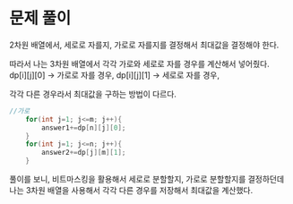 # 문제 풀이

2차원 배열에서, 세로로 자를지, 가로로 자를지를 결정해서 최대값을 결정해야 한다.

따라서 나는 3차원 배열에서 각각 가로와 세로로 자를 경우를 계산해서 넣어줬다.   
dp[i][j][0] -> 가로로 자를 경우,
dp[i][j][1] -> 세로로 자를 경우,

각각 다른 경우라서 최대값을 구하는 방법이 다르다.

```java
//가로
    for(int j=1; j<=m; j++){
        answer1+=dp[n][j][0];
    }
    for(int j=1; j<=n; j++){
        answer2+=dp[j][m][1];
    }
```

풀이를 보니, 비트마스킹을 활용해서 세로로 분할할지, 가로로 분할할지를 결정하던데
나는 3차원 배열을 사용해서 각각 다른 경우를 저장해서 최대값을 계산했다.